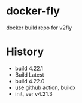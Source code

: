 # docker-fly
docker build repo for v2fly

# History

* build 4.22.1
* Build Latest
* build 4.22.0
* use github action, buildx
* init, ver v4.21.3
